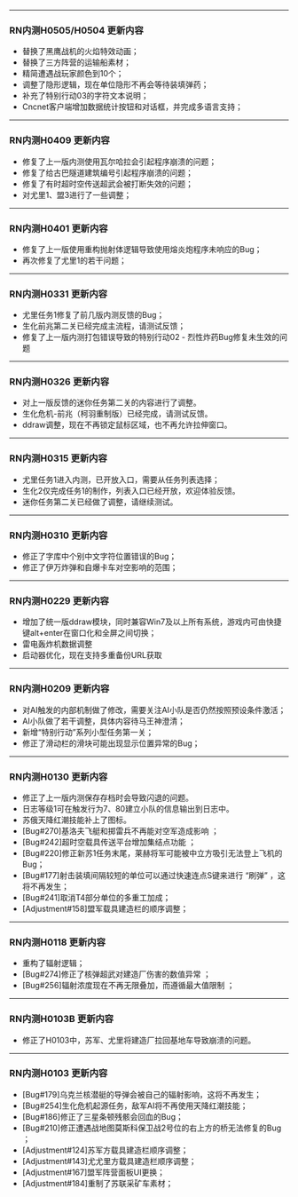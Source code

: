 ***
### RN内测H0505/H0504 更新内容
* 替换了黑鹰战机的火焰特效动画；
* 替换了三方阵营的运输船素材；
* 精简遭遇战玩家颜色到10个；
* 调整了隐形逻辑，现在单位隐形不再会等待装填弹药；
* 补充了特别行动03的字符文本说明；
* Cncnet客户端增加数据统计按钮和对话框，并完成多语言支持；


***
### RN内测H0409 更新内容
* 修复了上一版内测使用瓦尔哈拉会引起程序崩溃的问题；
* 修复了给古巴隧道建筑编号引起程序崩溃的问题；
* 修复了有时超时空传送超武会被打断失效的问题；
* 对尤里1、盟3进行了一些调整；


***
### RN内测H0401 更新内容
* 修复了上一版使用重构抛射体逻辑导致使用熔炎炮程序未响应的Bug；
* 再次修复了尤里1的若干问题；

***
### RN内测H0331 更新内容
* 尤里任务1修复了前几版内测反馈的Bug；
* 生化前兆第二关已经完成主流程，请测试反馈；
* 修复了上一版内测打包错误导致的特别行动02 - 烈性炸药Bug修复未生效的问题

***
### RN内测H0326 更新内容
* 对上一版反馈的迷你任务第二关的内容进行了调整。
* 生化危机-前兆（柯羽重制版）已经完成，请测试反馈。
* ddraw调整，现在不再锁定鼠标区域，也不再允许拉伸窗口。


***
### RN内测H0315 更新内容
* 尤里任务1进入内测，已开放入口，需要从任务列表选择；
* 生化2仅完成任务1的制作，列表入口已经开放，欢迎体验反馈。 
* 迷你任务第二关已经做了调整，请继续测试。



***
### RN内测H0310 更新内容
* 修正了字库中个别中文字符位置错误的Bug；
* 修正了伊万炸弹和自爆卡车对空影响的范围；


***
### RN内测H0229 更新内容
* 增加了统一版ddraw模块，同时兼容Win7及以上所有系统，游戏内可由快捷键alt+enter在窗口化和全屏之间切换；
* 雷电轰炸机数据调整
* 启动器优化，现在支持多重备份URL获取

***
### RN内测H0209 更新内容
* 对AI触发的内部机制做了修改，需要关注AI小队是否仍然按照预设条件激活；
* AI小队做了若干调整，具体内容待马王神澄清；
* 新增“特别行动”系列小型任务第一关；
* 修正了滑动栏的滑块可能出现显示位置异常的Bug；


***
### RN内测H0130 更新内容
* 修正了上一版内测保存存档时会导致闪退的问题。
* 日志等级1可在触发行为7、80建立小队的信息输出到日志中。
* 苏俄天降红潮技能补上了图标。
* [Bug#270]基洛夫飞艇和掷雷兵不再能对空军造成影响 ；
* [Bug#242]超时空载具传送平台增加集结点功能 ；
* [Bug#220]修正新苏1任务末尾，莱赫将军可能被中立方吸引无法登上飞机的Bug；
* [Bug#177]射击装填间隔较短的单位可以通过快速连点S键来进行 “刷弹” ，这将不再发生；
* [Bug#241]取消T4部分单位的多重工加成；
* [Adjustment#158]盟军载具建造栏的顺序调整；


***
### RN内测H0118 更新内容
* 重构了辐射逻辑；
* [Bug#274]修正了核弹超武对建造厂伤害的数值异常  ；
* [Bug#256]辐射浓度现在不再无限叠加，而遵循最大值限制 ；


***
### RN内测H0103B 更新内容
* 修正了H0103中，苏军、尤里将建造厂拉回基地车导致崩溃的问题。

***
### RN内测H0103 更新内容
* [Bug#179]乌克兰核潜艇的导弹会被自己的辐射影响，这将不再发生；
* [Bug#254]生化危机起源任务，敌军AI将不再使用天降红潮技能；
* [Bug#186]修正了三星条顿残骸会回血的Bug；
* [Bug#210]修正遭遇战地图莫斯科保卫战2号位的右上方的桥无法修复的Bug ；
* [Adjustment#124]苏军方载具建造栏顺序调整；
* [Adjustment#143]尤尤里方载具建造栏顺序调整；
* [Adjustment#167]盟军阵营面板UI更换；
* [Adjustment#184]重制了苏联采矿车素材；




